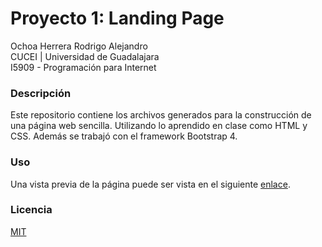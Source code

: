 # Proyecto 1: Landing Page

Ochoa Herrera Rodrigo Alejandro  
CUCEI | Universidad de Guadalajara  
I5909 - Programación para Internet

### Descripción

Este repositorio contiene los archivos generados para la construcción de una página web sencilla. Utilizando lo aprendido en clase como HTML y CSS. Además se trabajó con el framework Bootstrap 4. 

### Uso

Una vista previa de la página puede ser vista en el siguiente [enlace](https://roaloch.github.io/cucei-landing-page/).

### Licencia

[MIT](https://github.com/ROALOCH/CUCEI-landingPage/blob/master/LICENSE)
